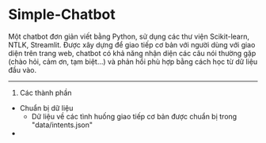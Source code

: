 # Simple-Chatbot

Một chatbot đơn giản viết bằng Python, sử dụng các thư viện Scikit-learn, NTLK, Streamlit. Được xây dựng để giao tiếp cơ bản với người dùng với giao diện trên trang web, chatbot có khả năng nhận diện các câu nói thường gặp (chào hỏi, cảm ơn, tạm biệt...) và phản hồi phù hợp bằng cách học từ dữ liệu đầu vào. 

---
1. Các thành phần
- Chuẩn bị dữ liệu
  - Dữ liệu về các tình huống giao tiếp cơ bản được chuẩn bị trong "data/intents.json"
- 
